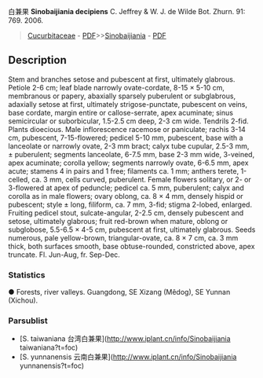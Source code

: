 白兼果 **Sinobaijiania decipiens** C. Jeffrey & W. J. de Wilde Bot. Zhurn. 91: 769. 2006.

> [Cucurbitaceae](http://www.iplant.cn/info/Cucurbitaceae?t=foc) - [PDF](http://www.iplant.cn/foc/pdf/Cucurbitaceae.pdf)>>[Sinobaijiania](http://www.iplant.cn/info/Sinobaijiania?t=foc) - [PDF](http://www.iplant.cn/foc/pdf/Sinobaijiania.pdf)

## Description

Stem and branches setose and pubescent at first, ultimately glabrous. Petiole 2-6 cm; leaf blade narrowly ovate-cordate, 8-15 × 5-10 cm, membranous or papery, abaxially sparsely puberulent or subglabrous, adaxially setose at first, ultimately strigose-punctate, pubescent on veins, base cordate, margin entire or callose-serrate, apex acuminate; sinus semicircular or suborbicular, 1.5-2.5 cm deep, 2-3 cm wide. Tendrils 2-fid. Plants dioecious. Male inflorescence racemose or paniculate; rachis 3-14 cm, pubescent, 7-15-flowered; pedicel 5-10 mm, pubescent, base with a lanceolate or narrowly ovate, 2-3 mm bract; calyx tube cupular, 2.5-3 mm, ± puberulent; segments lanceolate, 6-7.5 mm, base 2-3 mm wide, 3-veined, apex acuminate; corolla yellow; segments narrowly ovate, 6-6.5 mm, apex acute; stamens 4 in pairs and 1 free; filaments ca. 1 mm; anthers terete, 1-celled, ca. 3 mm, cells curved, puberulent. Female flowers solitary, or 2- or 3-flowered at apex of peduncle; pedicel ca. 5 mm, puberulent; calyx and corolla as in male flowers; ovary oblong, ca. 8 × 4 mm, densely hispid or pubescent; style ± long, filiform, ca. 7 mm, 3-fid; stigma 2-lobed, enlarged. Fruiting pedicel stout, sulcate-angular, 2-2.5 cm, densely pubescent and setose, ultimately glabrous; fruit red-brown when mature, oblong or subglobose, 5.5-6.5 × 4-5 cm, pubescent at first, ultimately glabrous. Seeds numerous, pale yellow-brown, triangular-ovate, ca. 8 × 7 cm, ca. 3 mm thick, both surfaces smooth, base obtuse-rounded, constricted above, apex truncate. Fl. Jun-Aug, fr. Sep-Dec.

### Statistics
● Forests, river valleys. Guangdong, SE Xizang (Mêdog), SE Yunnan (Xichou).

### Parsublist

* [S.  taiwaniana  台湾白兼果](http://www.iplant.cn/info/Sinobaijiania taiwaniana?t=foc)
* [S.  yunnanensis  云南白兼果](http://www.iplant.cn/info/Sinobaijiania yunnanensis?t=foc)
